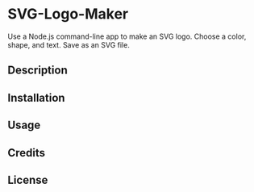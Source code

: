 # SVG-Logo-Maker

Use a Node.js command-line app to make an SVG logo. Choose a color, shape, and text. Save as an SVG file.

## Description

## Installation

## Usage

## Credits

## License
